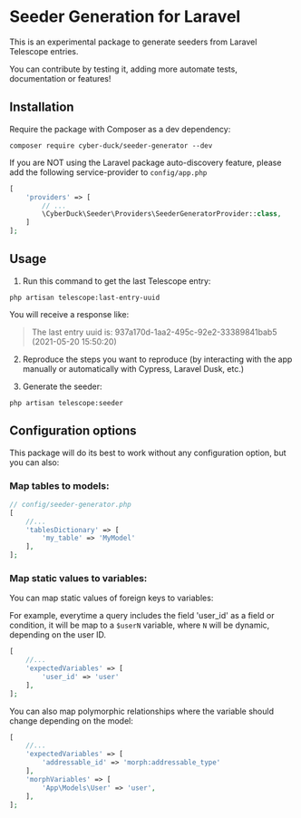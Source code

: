 # Seeder Generation for Laravel

This is an experimental package to generate seeders from Laravel Telescope entries.

You can contribute by testing it, adding more automate tests, documentation or features!

## Installation

Require the package with Composer as a dev dependency:

`composer require cyber-duck/seeder-generator --dev`

If you are NOT using the Laravel package auto-discovery feature, please add the following service-provider to `config/app.php`

```php
[
    'providers' => [
        // ...
        \CyberDuck\Seeder\Providers\SeederGeneratorProvider::class,
    ]
];
```

## Usage

1. Run this command to get the last Telescope entry:

`php artisan telescope:last-entry-uuid`

You will receive a response like:

> The last entry uuid is: 937a170d-1aa2-495c-92e2-33389841bab5 (2021-05-20 15:50:20)

2. Reproduce the steps you want to reproduce (by interacting with the app manually or automatically with Cypress, Laravel Dusk, etc.)

3. Generate the seeder:

`php artisan telescope:seeder`

## Configuration options

This package will do its best to work without any configuration option, but you can also:

### Map tables to models:

```php
// config/seeder-generator.php
[
    //...
    'tablesDictionary' => [
        'my_table' => 'MyModel'
    ],
];
```

### Map static values to variables:

You can map static values of foreign keys to variables:

For example, everytime a query includes the field 'user_id' as a field or condition, it will be map to a `$userN` variable, where `N` will be dynamic, depending on the user ID.

```php
[
    //...
    'expectedVariables' => [
        'user_id' => 'user'
    ],
];
```

You can also map polymorphic relationships where the variable should change depending on the model:

```php
[
    //...
    'expectedVariables' => [
        'addressable_id' => 'morph:addressable_type'
    ],
    'morphVariables' => [
        'App\Models\User' => 'user',
    ],
];
```
